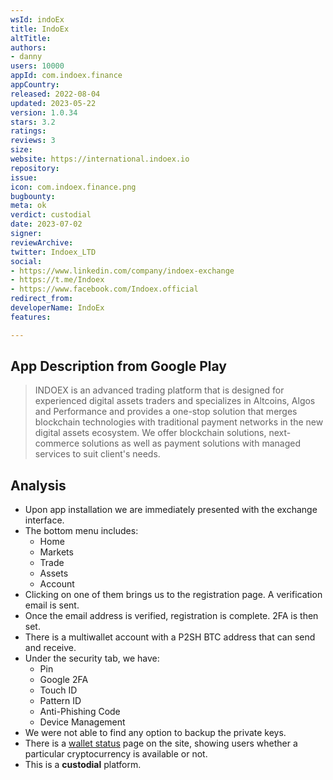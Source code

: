 ```yaml
---
wsId: indoEx
title: IndoEx
altTitle: 
authors:
- danny
users: 10000
appId: com.indoex.finance
appCountry: 
released: 2022-08-04
updated: 2023-05-22
version: 1.0.34
stars: 3.2
ratings: 
reviews: 3
size: 
website: https://international.indoex.io
repository: 
issue: 
icon: com.indoex.finance.png
bugbounty: 
meta: ok
verdict: custodial
date: 2023-07-02
signer: 
reviewArchive: 
twitter: Indoex_LTD
social:
- https://www.linkedin.com/company/indoex-exchange
- https://t.me/Indoex
- https://www.facebook.com/Indoex.official
redirect_from: 
developerName: IndoEx
features: 

---
```


## App Description from Google Play

> INDOEX is an advanced trading platform that is designed for experienced digital assets traders and specializes in Altcoins, Algos and Performance and provides a one-stop solution that merges blockchain technologies with traditional payment networks in the new digital assets ecosystem. We offer blockchain solutions, next-commerce solutions as well as payment solutions with managed services to suit client's needs.

## Analysis

- Upon app installation we are immediately presented with the exchange interface.
- The bottom menu includes:
  - Home
  - Markets
  - Trade
  - Assets
  - Account
- Clicking on one of them brings us to the registration page. A verification email is sent.
- Once the email address is verified, registration is complete. 2FA is then set.
- There is a multiwallet account with a P2SH BTC address that can send and receive.
- Under the security tab, we have:
  - Pin
  - Google 2FA
  - Touch ID
  - Pattern ID
  - Anti-Phishing Code
  - Device Management
- We were not able to find any option to backup the private keys.
- There is a [wallet status](https://www.indoex.io/walletstatusdetails) page on the site, showing users whether a particular cryptocurrency is available or not.
- This is a **custodial** platform.
